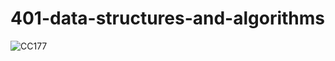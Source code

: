 # 401-data-structures-and-algorithms
![CC177](https://user-images.githubusercontent.com/79080942/129243858-7f79f61f-1fa2-45af-820e-6ff484f705cd.png)

